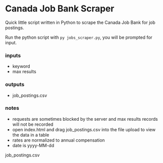 # Canada Job Bank Scraper

Quick little script written in Python to scrape the Canada Job Bank for job postings.

Run the python script with `py jobs_scraper.py`, you will be prompted for input.

### inputs
- keyword
- max results


### outputs
- job_postings.csv


### notes
- requests are sometimes blocked by the server and max results records will not be recorded
- open index.html and drag job_postings.csv into the file upload to view the data in a table
- rates are normalized to annual compensation
- date is yyyy-MM-dd


job_postings.csv
